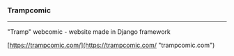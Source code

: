 ### Trampcomic
---
"Tramp" webcomic -  website made in Django framework

[https://trampcomic.com/](https://trampcomic.com/ "trampcomic.com")
